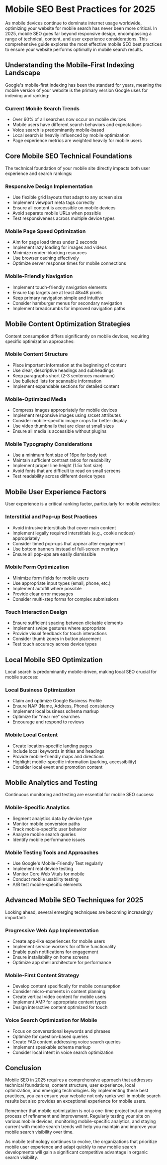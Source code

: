 # Mobile SEO Best Practices for 2025

As mobile devices continue to dominate internet usage worldwide, optimizing your website for mobile search has never been more critical. In 2025, mobile SEO goes far beyond responsive design, encompassing a range of technical, content, and user experience considerations. This comprehensive guide explores the most effective mobile SEO best practices to ensure your website performs optimally in mobile search results.

## Understanding the Mobile-First Indexing Landscape

Google's mobile-first indexing has been the standard for years, meaning the mobile version of your website is the primary version Google uses for indexing and ranking:

### Current Mobile Search Trends
- Over 60% of all searches now occur on mobile devices
- Mobile users have different search behaviors and expectations
- Voice search is predominantly mobile-based
- Local search is heavily influenced by mobile optimization
- Page experience metrics are weighted heavily for mobile users

## Core Mobile SEO Technical Foundations

The technical foundation of your mobile site directly impacts both user experience and search rankings:

### Responsive Design Implementation
- Use flexible grid layouts that adapt to any screen size
- Implement viewport meta tags correctly
- Ensure all content is accessible on mobile devices
- Avoid separate mobile URLs when possible
- Test responsiveness across multiple device types

### Mobile Page Speed Optimization
- Aim for page load times under 2 seconds
- Implement lazy loading for images and videos
- Minimize render-blocking resources
- Use browser caching effectively
- Optimize server response times for mobile connections

### Mobile-Friendly Navigation
- Implement touch-friendly navigation elements
- Ensure tap targets are at least 48x48 pixels
- Keep primary navigation simple and intuitive
- Consider hamburger menus for secondary navigation
- Implement breadcrumbs for improved navigation paths

## Mobile Content Optimization Strategies

Content consumption differs significantly on mobile devices, requiring specific optimization approaches:

### Mobile Content Structure
- Place important information at the beginning of content
- Use clear, descriptive headings and subheadings
- Keep paragraphs short (2-3 sentences maximum)
- Use bulleted lists for scannable information
- Implement expandable sections for detailed content

### Mobile-Optimized Media
- Compress images appropriately for mobile devices
- Implement responsive images using srcset attributes
- Consider mobile-specific image crops for better display
- Use video thumbnails that are clear at small sizes
- Ensure all media is accessible without plugins

### Mobile Typography Considerations
- Use a minimum font size of 16px for body text
- Maintain sufficient contrast ratios for readability
- Implement proper line height (1.5x font size)
- Avoid fonts that are difficult to read on small screens
- Test readability across different device types

## Mobile User Experience Factors

User experience is a critical ranking factor, particularly for mobile websites:

### Interstitial and Pop-up Best Practices
- Avoid intrusive interstitials that cover main content
- Implement legally required interstitials (e.g., cookie notices) appropriately
- Consider timed pop-ups that appear after engagement
- Use bottom banners instead of full-screen overlays
- Ensure all pop-ups are easily dismissible

### Mobile Form Optimization
- Minimize form fields for mobile users
- Use appropriate input types (email, phone, etc.)
- Implement autofill where possible
- Provide clear error messages
- Consider multi-step forms for complex submissions

### Touch Interaction Design
- Ensure sufficient spacing between clickable elements
- Implement swipe gestures where appropriate
- Provide visual feedback for touch interactions
- Consider thumb zones in button placement
- Test touch accuracy across device types

## Local Mobile SEO Optimization

Local search is predominantly mobile-driven, making local SEO crucial for mobile success:

### Local Business Optimization
- Claim and optimize Google Business Profile
- Ensure NAP (Name, Address, Phone) consistency
- Implement local business schema markup
- Optimize for "near me" searches
- Encourage and respond to reviews

### Mobile Local Content
- Create location-specific landing pages
- Include local keywords in titles and headings
- Provide mobile-friendly maps and directions
- Highlight mobile-specific information (parking, accessibility)
- Consider local event and promotion content

## Mobile Analytics and Testing

Continuous monitoring and testing are essential for mobile SEO success:

### Mobile-Specific Analytics
- Segment analytics data by device type
- Monitor mobile conversion paths
- Track mobile-specific user behavior
- Analyze mobile search queries
- Identify mobile performance issues

### Mobile Testing Tools and Approaches
- Use Google's Mobile-Friendly Test regularly
- Implement real device testing
- Monitor Core Web Vitals for mobile
- Conduct mobile usability testing
- A/B test mobile-specific elements

## Advanced Mobile SEO Techniques for 2025

Looking ahead, several emerging techniques are becoming increasingly important:

### Progressive Web App Implementation
- Create app-like experiences for mobile users
- Implement service workers for offline functionality
- Enable push notifications for engagement
- Ensure installability on home screens
- Optimize app shell architecture for performance

### Mobile-First Content Strategy
- Develop content specifically for mobile consumption
- Consider micro-moments in content planning
- Create vertical video content for mobile users
- Implement AMP for appropriate content types
- Design interactive content optimized for touch

### Voice Search Optimization for Mobile
- Focus on conversational keywords and phrases
- Optimize for question-based queries
- Create FAQ content addressing voice search queries
- Implement speakable schema markup
- Consider local intent in voice search optimization

## Conclusion

Mobile SEO in 2025 requires a comprehensive approach that addresses technical foundations, content structure, user experience, local optimization, and emerging technologies. By implementing these best practices, you can ensure your website not only ranks well in mobile search results but also provides an exceptional experience for mobile users.

Remember that mobile optimization is not a one-time project but an ongoing process of refinement and improvement. Regularly testing your site on various mobile devices, monitoring mobile-specific analytics, and staying current with mobile search trends will help you maintain and improve your mobile search visibility over time.

As mobile technology continues to evolve, the organizations that prioritize mobile user experience and adapt quickly to new mobile search developments will gain a significant competitive advantage in organic search visibility.
